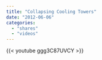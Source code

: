 ```yaml
---
title: "Collapsing Cooling Towers"
date: "2012-06-06"
categories:
  - "shares"
  - "videos"
---
```


{{< youtube ggg3C87UVCY >}}
